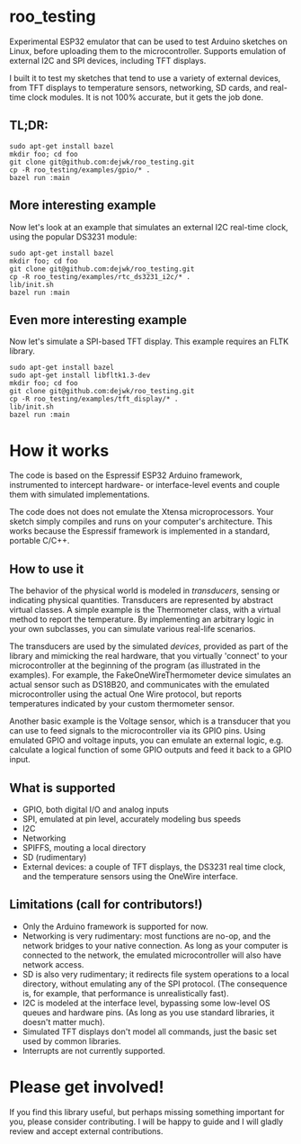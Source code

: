 # roo_testing

Experimental ESP32 emulator that can be used to test Arduino sketches on Linux, before uploading them to the microcontroller. Supports emulation of external I2C and SPI devices, including TFT displays.

I built it to test my sketches that tend to use a variety of external devices, from TFT displays to temperature sensors, networking, SD cards, and real-time clock modules. It is not 100% accurate, but it gets the job done.

## TL;DR:

```
sudo apt-get install bazel
mkdir foo; cd foo
git clone git@github.com:dejwk/roo_testing.git
cp -R roo_testing/examples/gpio/* .
bazel run :main
```

## More interesting example

Now let's look at an example that simulates an external I2C real-time clock, using the popular DS3231 module:

```
sudo apt-get install bazel
mkdir foo; cd foo
git clone git@github.com:dejwk/roo_testing.git
cp -R roo_testing/examples/rtc_ds3231_i2c/* .
lib/init.sh
bazel run :main
```

## Even more interesting example

Now let's simulate a SPI-based TFT display. This example requires an FLTK library.

```
sudo apt-get install bazel
sudo apt-get install libfltk1.3-dev
mkdir foo; cd foo
git clone git@github.com:dejwk/roo_testing.git
cp -R roo_testing/examples/tft_display/* .
lib/init.sh
bazel run :main
```

# How it works

The code is based on the Espressif ESP32 Arduino framework, instrumented to intercept hardware- or interface-level events and couple them with simulated implementations.

The code does not does not emulate the Xtensa microprocessors. Your sketch simply compiles and runs on your computer's architecture. This works because the Espressif framework is implemented in a standard, portable C/C++.

## How to use it

The behavior of the physical world is modeled in _transducers_, sensing or indicating physical quantities. Transducers are represented by abstract virtual classes. A simple example is the Thermometer class, with a virtual method to report the temperature. By implementing an arbitrary logic in your own subclasses, you can simulate various real-life scenarios.

The transducers are used by the simulated _devices_, provided as part of the library and mimicking the real hardware, that you virtually 'connect' to your microcontroller at the beginning of the program (as illustrated in the examples). For example, the FakeOneWireThermometer device simulates an actual sensor such as DS18B20, and communicates with the emulated microcontroller using the actual One Wire protocol, but reports temperatures indicated by your custom thermometer sensor.

Another basic example is the Voltage sensor, which is a transducer that you can use to feed signals to the microcontroller via its GPIO pins. Using emulated GPIO and voltage inputs, you can emulate an external logic, e.g. calculate a logical function of some GPIO outputs and feed it back to a GPIO input. 

## What is supported

* GPIO, both digital I/O and analog inputs
* SPI, emulated at pin level, accurately modeling bus speeds
* I2C
* Networking
* SPIFFS, mouting a local directory
* SD (rudimentary)
* External devices: a couple of TFT displays, the DS3231 real time clock, and the temperature sensors using the OneWire interface.

## Limitations (call for contributors!)

* Only the Arduino framework is supported for now.
* Networking is very rudimentary: most functions are no-op, and the network bridges to your native connection. As long as your computer is connected to the network, the emulated microcontroller will also have network access.
* SD is also very rudimentary; it redirects file system operations to a local directory, without emulating any of the SPI protocol. (The consequence is, for example, that performance is unrealistically fast).
* I2C is modeled at the interface level, bypassing some low-level OS queues and hardware pins. (As long as you use standard libraries, it doesn't matter much).
* Simulated TFT displays don't model all commands, just the basic set used by common libraries.
* Interrupts are not currently supported.

# Please get involved!

If you find this library useful, but perhaps missing something important for you, please consider contributing. I will be happy to guide and I will gladly review and accept external contributions.

